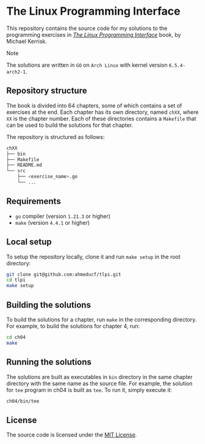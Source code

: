 # The Linux Programming Interface

This repository contains the source code for my solutions to the programming exercises in [_The Linux Programming Interface_](https://man7.org/tlpi/) book, by Michael Kerrisk.

> [!NOTE]
>
> The solutions are written in `GO` on `Arch Linux` with kernel version `6.5.4-arch2-1`.

## Repository structure

The book is divided into 64 chapters, some of which contains a set of exercises at the end. Each chapter has its own directory, named `chXX`, where `XX` is the chapter number. Each of these directories contains a `Makefile` that can be used to build the solutions for that chapter.

The repository is structured as follows:

```bash
chXX
├── bin
├── Makefile
├── README.md
└── src
    ├── <exercise_name>.go
    └── ...
```

## Requirements

- `go` compiler (version `1.21.3` or higher)
- `make` (version `4.4.1` or higher)

## Local setup

To setup the repository locally, clone it and run `make setup` in the root directory:

```bash
git clone git@github.com:ahmeducf/tlpi.git
cd tlpi
make setup
```

## Building the solutions

To build the solutions for a chapter, run `make` in the corresponding directory. For example, to build the solutions for chapter 4, run:

```bash
cd ch04
make
```

## Running the solutions

The solutions are built as executables in `bin` directory in the same chapter directory with the same name as the source file. For example, the solution for `tee` program in ch04 is built as `tee`. To run it, simply execute it:

```bash
ch04/bin/tee
```

## License

The source code is licensed under the [MIT License](https://opensource.org/licenses/MIT).
